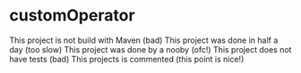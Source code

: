 # customOperator

This project is not build with Maven (bad)
This project was done in half a day (too slow)
This project was done by a nooby (ofc!)
This project does not have tests (bad)
This projects is commented (this point is nice!)
